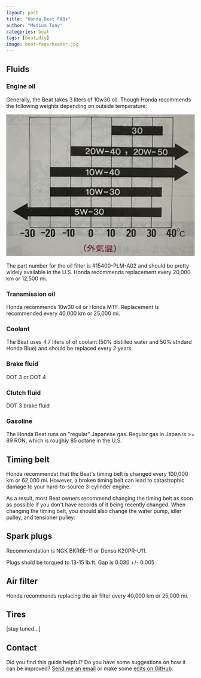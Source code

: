 ```yaml
---
layout: post
title: "Honda Beat FAQs"
author: "Medium Tony"
categories: beat
tags: [beat,diy]
image: beat-faqs/header.jpg
---
```

## Fluids

### Engine oil

Generally, the Beat takes 3 liters of 10w30 oil. Though Honda recommends the following weights depending on outside temperature:

![Chart of recommended oil weights by outside temperature.](assets/img/beat-faqs/oil-chart.jpg)

The part number for the oil filter is #15400-PLM-A02 and should be pretty widely available in the U.S. Honda recommends replacement every 20,000 km or 12,500 mi.

### Transmission oil

Honda recommends 10w30 oil or Honda MTF. Replacement is recommended every 40,000 km or 25,000 mi.

### Coolant

The Beat uses 4.7 liters of of coolant (50% distilled water and 50% stndard Honda Blue) and should be replaced every 2 years.

### Brake fluid

DOT 3 or DOT 4

### Clutch fluid

DOT 3 brake fluid

### Gasoline

The Honda Beat runs on "regular" Japanese gas. Regular gas in Japan is >= 89 RON, which is roughly 85 octane in the U.S.

## Timing belt

Honda recommendat that the Beat's timing belt is changed every 100,000 km or 62,000 mi. However, a broken timing belt can lead to catastrophic damage to your hard-to-source 3-cylinder engine.

As a result, most Beat owners recommend changing the timing belt as soon as possible if you don't have records of it being recently changed. When changing the timing belt, you should also change the water pump, idler pulley, and tensioner pulley.

## Spark plugs

Recommendation is NGK BKR6E-11 or Denso K20PR-U11.

Plugs shold be torqued to 13-15 lb.ft. Gap is 0.030 +/- 0.005

## Air filter

Honda recommends replacing the air filter every 40,000 km or 25,000 mi.

## Tires

[stay tuned...]

## Contact
Did you find this guide helpful? Do you have some suggestions on how it can be improved? [Send me an email](mailto:tony@mediumtonysgarage.com) or make some [edits on GitHub](https://github.com/prestia/mediumtonys/blob/main/_posts/2023-9-2-access-beat-ecu-and-main-relay.md).
